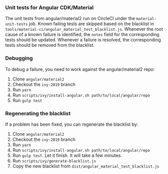 ### Unit tests for Angular CDK/Material
The unit tests from angular/material2 run on CircleCI under the `material-unit-tests` job.
Known failing tests are skipped based on the blacklist in
`tools/material-ci/angular_material_test_blacklist.js`. Whenever the root cause of a known failure
is identified, the `notes` field for the corresponding tests should be updated. Whenever a failure
is resolved, the corresponding tests should be removed from the blacklist.

### Debugging
To debug a failure, you need to work against the angular/material2 repo:
1. Clone `angular/material2`
2. Checkout the `ivy-2019` branch
3. Run `yarn`
4. Run `scripts/ivy/install-angular.sh path/to/local/angular/repo`
5. Run `gulp test`

### Regenerating the blacklist
If a problem has been fixed, you can regenerate the blacklist by:
1. Clone `angular/material2`
2. Checkout the `ivy-2019` branch
3. Run `yarn`
4. Run `scripts/ivy/install-angular.sh path/to/local/angular/repo`
5. Run `gulp test`. Let it finish. It will take a few minutes.
6. Run `scripts/ivy/generate-blacklist.js`
7. Copy the new blacklist from `dist/angular_material_test_blacklist.js`
